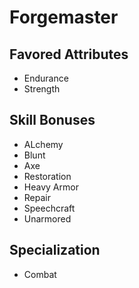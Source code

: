 # Forgemaster


## Favored Attributes
- Endurance
- Strength

## Skill Bonuses
- ALchemy
- Blunt
- Axe
- Restoration
- Heavy Armor
- Repair
- Speechcraft
- Unarmored

## Specialization
- Combat